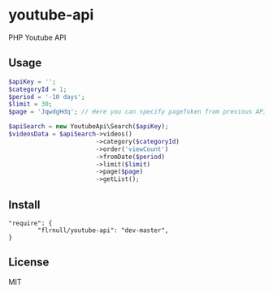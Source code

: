 youtube-api
===========

PHP Youtube API

Usage
-----

```php
$apiKey = '';
$categoryId = 1;
$period = '-10 days';
$limit = 30;
$page = 'JqwdgHdq'; // Here you can specify pageToken from previous API result

$apiSearch = new YoutubeApi\Search($apiKey);
$videosData = $apiSearch->videos()
                        ->category($categoryId)
                        ->order('viewCount')
                        ->fromDate($period)
                        ->limit($limit)
                        ->page($page)
                        ->getList();
```

Install
------

```
"require": {
        "flrnull/youtube-api": "dev-master",
}
```

License
-------

MIT